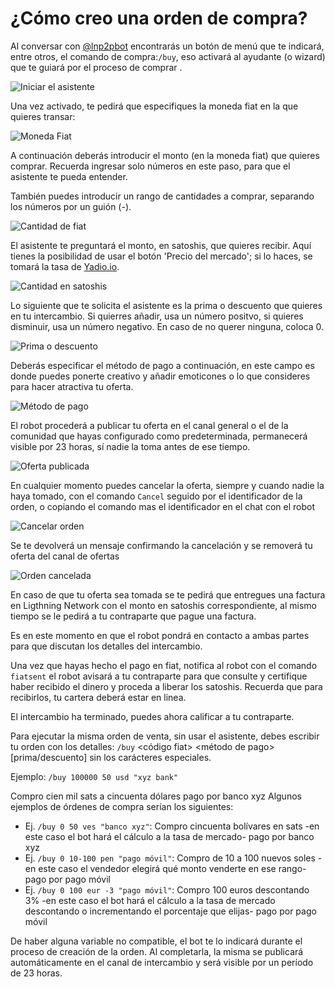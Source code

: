 # ¿Cómo creo una orden de compra?

Al conversar con [@lnp2pbot](https://t.me/lnp2pbot) encontrarás un botón de menú que te indicará, entre otros, el comando de compra:`/buy`, eso activará al ayudante (o wizard) que te guiará por el proceso de comprar .

![Iniciar el asistente](./assets/images/buy-start.jpg)

Una vez activado, te pedirá que especifiques la moneda fiat en la que quieres transar:

![Moneda Fiat](./assets/images/buy-fiat.jpg)

A continuación deberás introducir el monto (en la moneda fiat) que quieres comprar. Recuerda ingresar solo números en este paso, para que el asistente te pueda entender.

También puedes introducir un rango de cantidades a comprar, separando los números por un guión (-).

![Cantidad de fiat](./assets/images/buy-monto.jpg)

El asistente te preguntará el monto, en satoshis, que quieres recibir. Aquí tienes la posibilidad de usar el botón 'Precio del mercado'; si lo haces, se tomará la tasa de [Yadio.io](https://yadio.io/).

![Cantidad en satoshis](./assets/images/buy-price.jpg)

Lo siguiente que te solicita el asistente es la prima o descuento que quieres en tu intercambio. Si quierres añadir, usa un número positvo, si quieres disminuir, usa un número negativo. En caso de no querer ninguna, coloca 0.

![Prima o descuento](./assets/images/buy-prima.jpg)

Deberás especificar el método de pago a continuación, en este campo es donde puedes ponerte creativo y añadir emoticones o lo que consideres para hacer atractiva tu oferta.

![Método de pago](./assets/images/buy-payment-metod.jpg)

El robot procederá a publicar tu oferta en el canal general o el de la comunidad que hayas configurado como predeterminada, permanecerá visible por 23 horas, sí nadie la toma antes de ese tiempo.

![Oferta publicada](./assets/images/buy-public.jpg)

En cualquier momento puedes cancelar la oferta, siempre y cuando nadie la haya tomado, con el comando `Cancel` seguido por el identificador de la orden, o copiando el comando mas el identificador en el chat con el robot

![Cancelar orden](./assets/images/buy-cancel-order.jpg)

Se te devolverá un mensaje confirmando la cancelación y se removerá tu oferta del canal de ofertas

![Orden cancelada](./assets/images/buy-cancel.jpg)

En caso de que tu oferta sea tomada se te pedirá que entregues una factura en Ligthning Network con el monto en satoshis correspondiente, al mismo tiempo se le pedirá a tu contraparte que pague una factura. 

Es en este momento en que el robot pondrá en contacto a ambas partes para que discutan los detalles del intercambio. 

Una vez que hayas hecho el pago en fiat, notifica al robot con el comando `fiatsent` el robot avisará a tu contraparte para que consulte y certifique haber recibido el dinero y proceda a liberar los satoshis. Recuerda que para recibirlos, tu cartera deberá estar en linea.

El intercambio ha terminado, puedes ahora calificar a tu contraparte.


Para ejecutar la misma orden de venta, sin usar el asistente, debes escribir tu orden con los detalles: `/buy`<monto en sats> <monto en fiat> <código fiat> <método de pago> [prima/descuento] sin los carácteres especiales.

Ejemplo: `/buy 100000 50 usd "xyz bank"`

Compro cien mil sats a cincuenta dólares pago por banco xyz
Algunos ejemplos de órdenes de compra serían los siguientes:

- Ej. `/buy 0 50 ves "banco xyz"`: Compro cincuenta bolívares en sats -en este caso el bot hará el cálculo a la tasa de mercado- pago por banco xyz
- Ej. `/buy 0 10-100 pen "pago móvil"`: Compro de 10 a 100 nuevos soles -en este caso el vendedor elegirá qué monto venderte en ese rango- pago por pago móvil
- Ej. `/buy 0 100 eur -3 "pago móvil"`: Compro 100 euros descontando 3% -en este caso el bot hará el cálculo a la tasa de mercado descontando o incrementando el porcentaje que elijas- pago por pago móvil

De haber alguna variable no compatible, el bot te lo indicará durante el proceso de creación de la orden. Al completarla, la misma se publicará automáticamente en el canal de intercambio y será visible por un período de 23 horas.
